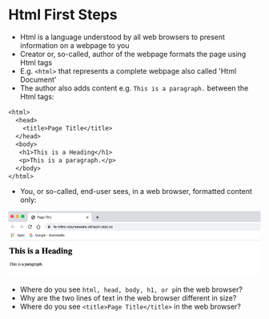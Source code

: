 # Html First Steps

* Html is a language understood by all web browsers to present information on a webpage to you
* Creator or, so-called, author of the webpage formats the page using Html tags
* E.g. `<html>` that represents a complete webpage also called 'Html Document'
* The author also adds content e.g. `This is a paragraph.` between the Html tags:

```
<html>
  <head>
    <title>Page Title</title>
  </head>
  <body>
   <h1>This is a Heading</h1>
   <p>This is a paragraph.</p>
  </body>
</html>
```

* You, or so-called, end-user sees, in a web browser, formatted content only:

![](/assets/html.png)

* Where do you see `html, head, body, h1, or p`in the web browser?
* Why are the two lines of text in the web browser different in size?
* Where do you see `<title>Page Title</title>` in the web browser?



